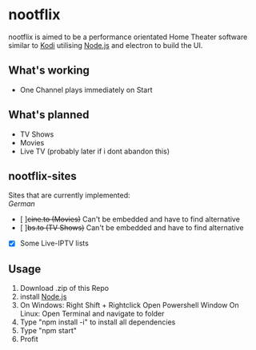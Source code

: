 # nootflix
nootflix is aimed to be a performance orientated Home Theater software similar to <a href="https://github.com/xbmc/xbmc">Kodi</a>
utilising <a href="https://nodejs.org/en/download/">Node.js</a> and electron to build the UI.

## What's working
- One Channel plays immediately on Start

## What's planned
- TV Shows
- Movies
- Live TV (probably later if i dont abandon this)

## nootflix-sites
Sites that are currently implemented: <br>
_German_
- [ ]~~cine.to (Movies)~~ Can't be embedded and have to find alternative<br>
- [ ]~~bs.to (TV Shows)~~ Can't be embedded and have to find alternative<br>
- [x] Some Live-IPTV lists <br>


## Usage
1. Download .zip of this Repo
2. install <a href="https://nodejs.org/en/download/">Node.js</a>
3. On Windows: Right Shift + Rightclick Open Powershell Window
   On Linux: Open Terminal and navigate to folder
4. Type "npm install -i" to install all dependencies
5. Type "npm start"
6. Profit

